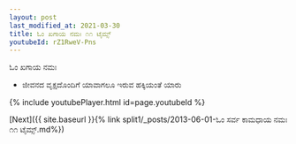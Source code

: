 ```yaml
---
layout: post
last_modified_at: 2021-03-30
title: ಓಂ ಖಗಾಯ ನಮಃ ೧೧ ಟೈಮ್ಸ್
youtubeId: rZ1RweV-Pns
---
```

 
 
 ಓಂ ಖಗಾಯ ನಮಃ  
 
 -  ಜೀವನದ ವೃಕ್ಷದೊಂದಿಗೆ ಯಾವಾಗಲೂ ಇರುವ ಹಕ್ಕಿಯಂತೆ ಯಾರು 
 
  
 
  
 
 
 
 
 
 


{% include youtubePlayer.html id=page.youtubeId %}
 
[Next]({{ site.baseurl }}{% link  split1/_posts/2013-06-01-ಓಂ ಸರ್ವ ಕಾಮಧಾಯ ನಮಃ ೧೧ ಟೈಮ್ಸ್.md%})
 
